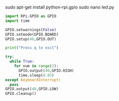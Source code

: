 sudo apt-get install python-rpi.gpio
sudo nano led.py

```python
import RPi.GPIO as GPIO
import time

GPIO.setwarnings(False)
GPIO.setmode(GPIO.BOARD)
GPIO.setup(40,GPIO.OUT)

print("Press q to exit")

try:
  while True:
    for num in range(2):
      GPIO.output(40,GPIO.HIGH)
      time.sleep(0.05)
except KeyboardInterrupt:
  pass
GPIO.output(40,GPIO.LOW)
GPIO.cleanup()
```

